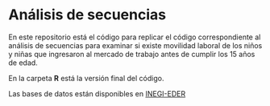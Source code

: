 # Análisis de secuencias



En este repositorio está el código para replicar el código correspondiente al análisis de secuencias para examinar si existe movilidad laboral de los niños y niñas que ingresaron al mercado de trabajo antes de cumplir los 15 años de edad.

En la carpeta **R** está la versión final del código. 

Las bases de datos están disponibles en [INEGI-EDER](https://www.inegi.org.mx/programas/eder/2017/)


